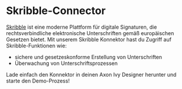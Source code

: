 # Skribble-Connector

[Skribble](https://www.skribble.com/de-de/) ist eine moderne Plattform für digitale Signaturen, die rechtsverbindliche elektronische Unterschriften gemäß europäischen Gesetzen bietet. Mit unserem Skribble Konnektor hast du Zugriff auf Skribble-Funktionen wie:
 
- sichere und gesetzeskonforme Erstellung von Unterschriften
- Überwachung von Unterschriftsprozessen
 
Lade einfach den Konnektor in deinen Axon Ivy Designer herunter und starte den Demo-Prozess!
